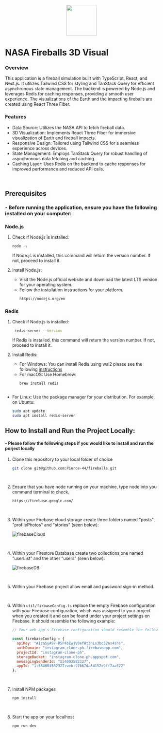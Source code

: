 <div align="center">
  <img src="https://github.com/user-attachments/assets/9b285f78-0b6e-4e1c-8695-6584574cf833" height="100px"/>
</div>

# NASA Fireballs 3D Visual

### Overview
This application is a fireball simulation built with TypeScript, React, and Next.js. It utilizes Tailwind CSS for styling and TanStack Query for efficient asynchronous state management. The backend is powered by Node.js and leverages Redis for caching responses, providing a smooth user experience. The visualizations of the Earth and the impacting fireballs are created using React Three Fiber.
<br/>

### Features
- Data Source: Utilizes the NASA API to fetch fireball data.
- 3D Visualization: Implements React Three Fiber for immersive visualization of Earth and fireball impacts.
- Responsive Design: Tailored using Tailwind CSS for a seamless experience across devices.
- State Management: Employs TanStack Query for robust handling of asynchronous data fetching and caching.
- Caching Layer: Uses Redis on the backend to cache responses for improved performance and reduced API calls.

<br/>

## Prerequisites
### - Before running the application, ensure you have the following installed on your computer:

### Node.js
1. Check if Node.js is installed:
   ```sh
   node -v
   ```
   If Node.js is installed, this command will return the version number. If not, proceed to install it.

2. Install Node.js:
   - Visit the Node.js official website and download the latest LTS version for your operating system.
   - Follow the installation instructions for your platform.
     ```sh
     https://nodejs.org/en
     ```
### Redis
1. Check if Node.js is installed:
    ```sh
     redis-server --version
    ```
    If Redis is installed, this command will return the version number. If not, proceed to install it.

2. Install Redis:
   - For Windows: You can install Redis using wsl2 please see the following [instructions](https://redis.io/docs/latest/operate/oss_and_stack/install/install-redis/install-redis-on-windows)
   - For macOS: Use Homebrew:
     ```sh
     brew install redis
    ```
    
  - For Linux: Use the package manager for your distribution. For example, on Ubuntu:
     ```sh
     sudo apt update
     sudo apt install redis-server
    ```


## How to Install and Run the Project Locally:
#### - Please follow the following steps if you would like to install and run the porject locally

1. Clone this repository to your local folder of choice
   ```sh
   git clone git@github.com:Pierce-44/fireballs.git
   ```
   
<br/>

2. Ensure that you have node running on your machine, type node into you command terminal to check.
   ```sh
   https://firebase.google.com/
   ```
   
<br/>   

3. Within your Firebase cloud storage create three folders named "posts", "profilePhotos" and "stories" (seen below):

   ![firebaseCloud](https://user-images.githubusercontent.com/96740762/191279127-bace5d47-a316-4636-88bc-9bc25b114bd6.png)
   
<br/>

4. Within your Firestore Database create two collections one named "userList" and the other "users" (seen below):

   ![firebaseDB](https://user-images.githubusercontent.com/96740762/191280085-712860a4-b81b-4a63-b684-8b32beada745.png)

<br/>

5. Within your Firebase project allow email and password sign-in method.

<br/>

6. Within `util/firbaseConfig.ts` replace the empty Firebase configuration with your Firebase configuration, which was assigned to your project when you created it and    can be found under your project settings on Firebase. It should resemble the following example:
    ```js
    // Your web app's Firebase configuration should resemble the following EXAMPLE:
    
    const firebaseConfig = {
      apiKey: "AIzaSyA97-R5P4bEwjV0efHt3hLs3bc32ns4shs",
      authDomain: "instagram-clone-ph.firebaseapp.com",
      projectId: "instagram-clone-ph",
      storageBucket: "instagram-clone-ph.appspot.com",
      messagingSenderId: "554003582327",
      appId: "1:554003582327:web:97667da84152c9ff7aa572"
    };
    ```
    
    <br/>

7. Install NPM packages
   ```sh
   npm install
   ```
   
    <br/>

8. Start the app on your localhost
   ```js
   npm run dev
   ```



